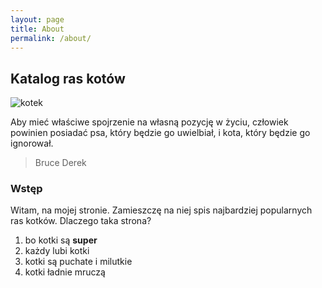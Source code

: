```yaml
---
layout: page
title: About
permalink: /about/
---
```

## Katalog ras kotów

![kotek](http://blog.bdkarma.pl/wp-content/uploads/2012/08/kotek-maly-blog-bdkarma.jpg)

>
Aby mieć właściwe spojrzenie na własną pozycję w życiu, człowiek powinien posiadać psa, który będzie go uwielbiał, i kota, który będzie go ignorował.

  >Bruce Derek



### Wstęp

Witam, na mojej stronie. Zamieszczę na niej spis najbardziej popularnych ras kotków.
Dlaczego taka strona?
1. bo kotki są **super**
2. każdy lubi kotki
3. kotki są puchate i milutkie
4. kotki ładnie mruczą
